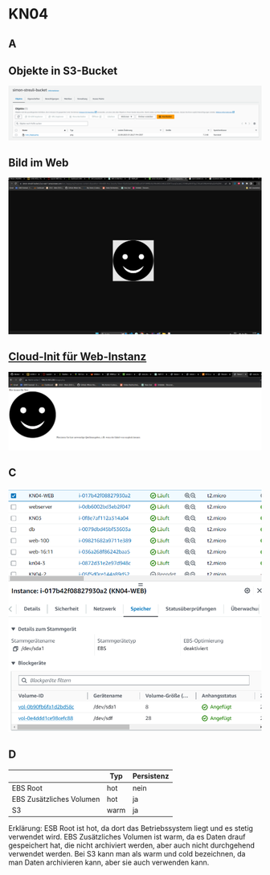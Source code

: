 # KN04

## A

## Objekte in S3-Bucket

<img src="./images/Screenshot%202023-09-22%20132708.png">

## Bild im Web

<img src="./images/web-photo.png">

## [Cloud-Init für Web-Instanz](./cloud-init-web.yaml)

<img src="./images/imagephp.png">

## C

<img src="./images/volumes.png">

## D

|                          | Typ  | Persistenz |
| ------------------------ | ---- | ---------- |
| EBS Root                 | hot  | nein       |
| EBS Zusätzliches Volumen | hot  | ja         |
| S3                       | warm | ja         |

Erklärung: ESB Root ist hot, da dort das Betriebssystem liegt und es stetig verwendet wird. EBS Zusätzliches Volumen ist warm, da es Daten drauf gespeichert hat, die nicht archiviert werden, aber auch nicht durchgehend verwendet werden. Bei S3 kann man als warm und cold bezeichnen, da man Daten archivieren kann, aber sie auch verwenden kann.
